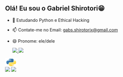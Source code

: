 ## Olá! Eu sou o Gabriel Shirotori😁

- 🌱 Estudando Python e Ethical Hacking
- 📫 Contate-me no Email: gabs.shirotorix@gmail.com
- 😄 Pronome: ele/dele

  <div>
  <a href="https://github.com/Shirotorix">
  <img height="180em" src="https://github-readme-stats.vercel.app/api?username=shirotorix&theme=tokyonight&show_icons=false&hide_border=true&count_private=true/">
  <img height="180em" src="https://github-readme-stats.vercel.app/api/top-langs/?username=shirotorix&theme=tokyonight&show_icons=true&hide_border=true&layout=compact"/>
  </div>

<div>
<img align="center" alt="Rafa-Python" height="30" width="40" src="https://raw.githubusercontent.com/devicons/devicon/master/icons/python/python-original.svg">
</div>

<div>
  <a href = "mailto: gabs.shirotorix@gmail.com"><img src="https://img.shields.io/badge/-Gmail-%23333?style=for-the-badge&logo=gmail&logoColor=white" target="_blank"></a>
  <a href="https://www.linkedin.com/in/gabriel-shirotori-400651214/" target="_blank"><img src="https://img.shields.io/badge/-LinkedIn-%230077B5?style=for-the-badge&logo=linkedin&logoColor=white" target="_blank"></a>
</div>
